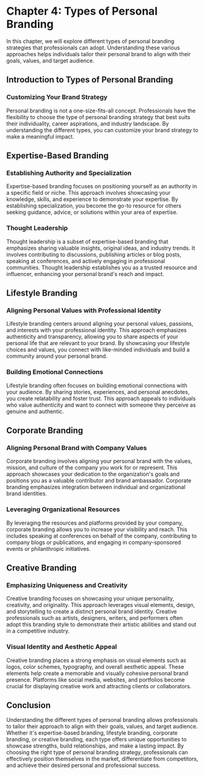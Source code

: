 Chapter 4: Types of Personal Branding
=====================================

In this chapter, we will explore different types of personal branding strategies that professionals can adopt. Understanding these various approaches helps individuals tailor their personal brand to align with their goals, values, and target audience.

Introduction to Types of Personal Branding
------------------------------------------

### Customizing Your Brand Strategy

Personal branding is not a one-size-fits-all concept. Professionals have the flexibility to choose the type of personal branding strategy that best suits their individuality, career aspirations, and industry landscape. By understanding the different types, you can customize your brand strategy to make a meaningful impact.

Expertise-Based Branding
------------------------

### Establishing Authority and Specialization

Expertise-based branding focuses on positioning yourself as an authority in a specific field or niche. This approach involves showcasing your knowledge, skills, and experience to demonstrate your expertise. By establishing specialization, you become the go-to resource for others seeking guidance, advice, or solutions within your area of expertise.

### Thought Leadership

Thought leadership is a subset of expertise-based branding that emphasizes sharing valuable insights, original ideas, and industry trends. It involves contributing to discussions, publishing articles or blog posts, speaking at conferences, and actively engaging in professional communities. Thought leadership establishes you as a trusted resource and influencer, enhancing your personal brand's reach and impact.

Lifestyle Branding
------------------

### Aligning Personal Values with Professional Identity

Lifestyle branding centers around aligning your personal values, passions, and interests with your professional identity. This approach emphasizes authenticity and transparency, allowing you to share aspects of your personal life that are relevant to your brand. By showcasing your lifestyle choices and values, you connect with like-minded individuals and build a community around your personal brand.

### Building Emotional Connections

Lifestyle branding often focuses on building emotional connections with your audience. By sharing stories, experiences, and personal anecdotes, you create relatability and foster trust. This approach appeals to individuals who value authenticity and want to connect with someone they perceive as genuine and authentic.

Corporate Branding
------------------

### Aligning Personal Brand with Company Values

Corporate branding involves aligning your personal brand with the values, mission, and culture of the company you work for or represent. This approach showcases your dedication to the organization's goals and positions you as a valuable contributor and brand ambassador. Corporate branding emphasizes integration between individual and organizational brand identities.

### Leveraging Organizational Resources

By leveraging the resources and platforms provided by your company, corporate branding allows you to increase your visibility and reach. This includes speaking at conferences on behalf of the company, contributing to company blogs or publications, and engaging in company-sponsored events or philanthropic initiatives.

Creative Branding
-----------------

### Emphasizing Uniqueness and Creativity

Creative branding focuses on showcasing your unique personality, creativity, and originality. This approach leverages visual elements, design, and storytelling to create a distinct personal brand identity. Creative professionals such as artists, designers, writers, and performers often adopt this branding style to demonstrate their artistic abilities and stand out in a competitive industry.

### Visual Identity and Aesthetic Appeal

Creative branding places a strong emphasis on visual elements such as logos, color schemes, typography, and overall aesthetic appeal. These elements help create a memorable and visually cohesive personal brand presence. Platforms like social media, websites, and portfolios become crucial for displaying creative work and attracting clients or collaborators.

Conclusion
----------

Understanding the different types of personal branding allows professionals to tailor their approach to align with their goals, values, and target audience. Whether it's expertise-based branding, lifestyle branding, corporate branding, or creative branding, each type offers unique opportunities to showcase strengths, build relationships, and make a lasting impact. By choosing the right type of personal branding strategy, professionals can effectively position themselves in the market, differentiate from competitors, and achieve their desired personal and professional success.
